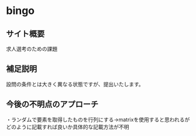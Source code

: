 # bingo
## サイト概要
求人選考のための課題

## 補足説明
設問の条件とは大きく異なる状態ですが、提出いたします。


## 今後の不明点のアプローチ
・ランダムで要素を取得したものを行列にする→matrixを使用すると思われるがどのように記載すれば良いか具体的な記載方法が不明

